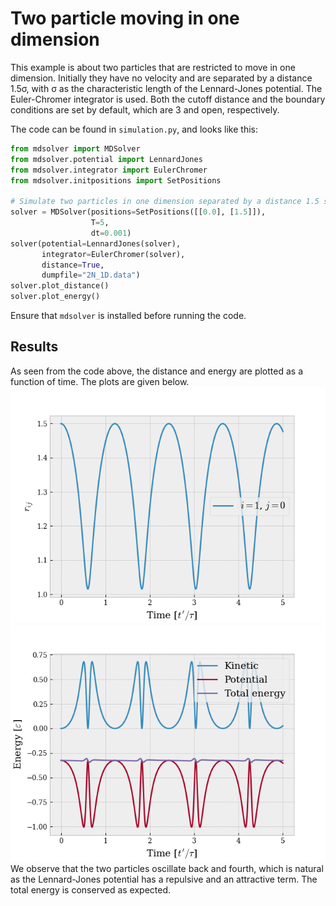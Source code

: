 # Two particle moving in one dimension
This example is about two particles that are restricted to move in one dimension. Initially they have no velocity and are separated by a distance 1.5σ, with σ as the characteristic length of the Lennard-Jones potential. The Euler-Chromer integrator is used. Both the cutoff distance and the boundary conditions are set by default, which are 3 and open, respectively. 

The code can be found in ```simulation.py```, and looks like this:
``` python
from mdsolver import MDSolver
from mdsolver.potential import LennardJones
from mdsolver.integrator import EulerChromer
from mdsolver.initpositions import SetPositions

# Simulate two particles in one dimension separated by a distance 1.5 sigma
solver = MDSolver(positions=SetPositions([[0.0], [1.5]]), 
                  T=5, 
                  dt=0.001)
solver(potential=LennardJones(solver), 
       integrator=EulerChromer(solver),
       distance=True,
       dumpfile="2N_1D.data")
solver.plot_distance()
solver.plot_energy()
```
Ensure that ```mdsolver``` is installed before running the code.

## Results
As seen from the code above, the distance and energy are plotted as a function of time. The plots are given below. 
![Distance](distance.png "Distance between the two particles as a function of time.")
![Energy](energy.png "Potential, kinetic and total energy of the system as a function of time.")
We observe that the two particles oscillate back and fourth, which is natural as the Lennard-Jones potential has a repulsive and an attractive term. The total energy is conserved as expected.
